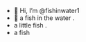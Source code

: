 - 👋 Hi, I’m @fishinwater1 
- 👋 a fish in the water .
- a little fish .
- a fish 


<!---
fishinwater1/fishinwater1 is a ✨ special ✨ repository because its `README.md` (this file) appears on your GitHub profile.
You can click the Preview link to take a look at your changes.
--->
